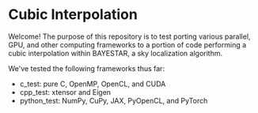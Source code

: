 # Cubic Interpolation

Welcome! The purpose of this repository is to test porting various parallel, GPU, and other computing frameworks to a portion of code performing a cubic interpolation within BAYESTAR, a sky localization algorithm.

We've tested the following frameworks thus far:
- c_test: pure C, OpenMP, OpenCL, and CUDA
- cpp_test: xtensor and Eigen
- python_test: NumPy, CuPy, JAX, PyOpenCL, and PyTorch
